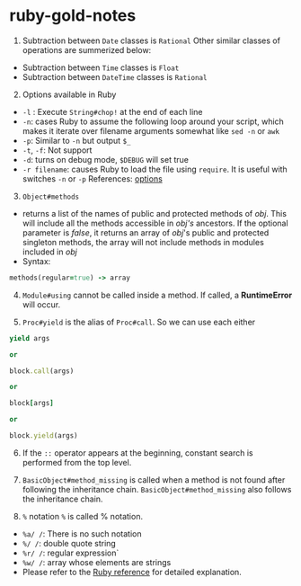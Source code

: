 # ruby-gold-notes

1. Subtraction between `Date` classes is `Rational`
Other similar classes of operations are summerized below:
- Subtraction between `Time` classes is `Float`
- Subtraction between `DateTime` classes is `Rational`

2. Options available in Ruby
- `-l` : Execute `String#chop!` at the end of each line
- `-n`: cases Ruby to assume the following loop around your script, which makes it iterate over filename arguments somewhat like `sed -n` or `awk`
- `-p`: Similar to `-n` but output `$_`
- `-t`, `-f`: Not support
- `-d`: turns on debug mode, `$DEBUG` will set true
- `-r filename`: causes Ruby to load the file using `require`. It is useful with switches `-n` or `-p`
References: [options](https://ruby-doc.org/docs/ruby-doc-bundle/Manual/man-1.4/options.html)

3. `Object#methods`
- returns a list of the names of public and protected methods of *obj*. This will include all the methods accessible in *obj's* ancestors. If the optional parameter is *false*, it returns an array of *obj*'s public and protected singleton methods, the array will not include methods in modules included in *obj*
- Syntax: 
```ruby
methods(regular=true) -> array
```

4. `Module#using` cannot be called inside a method. If called, a **RuntimeError** will occur.

5. `Proc#yield` is the alias of `Proc#call`. So we can use each either
```ruby
yield args

or

block.call(args)

or

block[args]

or

block.yield(args)
```
6. If the `::` operator appears at the beginning, constant search is performed from the top level.

7. `BasicObject#method_missing` is called when a method is not found after following the inheritance chain. `BasicObject#method_missing` also follows the inheritance chain.

8. `%` notation
`%` is called % notation.
- `%a/ /`: There is no such notation
- `%/ /`: double quote string
- `%r/ /`: regular expression` 
- `%w/ /`: array whose elements are strings 
- Please refer to the [Ruby reference](https://docs.ruby-lang.org/ja/2.1.0/doc/spec=2fliteral.html#percent) for detailed explanation.
